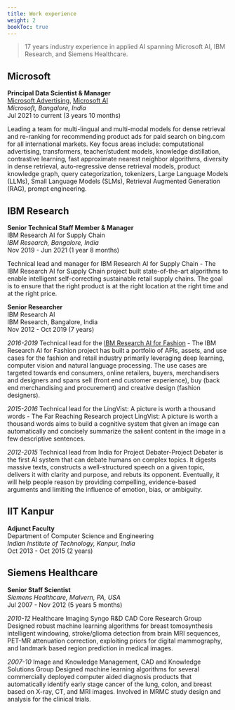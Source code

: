 ```yaml
---
title: Work experience
weight: 2
bookToc: true
---
```


> 17 years industry experience in applied AI spanning Microsoft AI, IBM Research, and Siemens Healthcare.

## Microsoft

**Principal Data Scientist & Manager** \
[Microsoft Advertising](https://ads.microsoft.com/), [Microsoft AI](https://microsoft.ai/) \
*Microsoft, Bangalore, India* \
Jul 2021 to current (3 years 10 months)

Leading a team for multi-lingual and multi-modal models for dense retrieval and re-ranking for recommending product ads for paid search on bing.com for all international markets. Key focus areas include: computational advertising, transformers, teacher/student models, knowledge distillation, contrastive learning, fast approximate nearest neighbor algorithms, diversity in dense retrieval, auto-regressive dense retrieval models, product knowledge graph, query categorization, tokenizers, Large Language Models (LLMs), Small Language Models (SLMs), Retrieval Augmented Generation (RAG), prompt engineering.

## IBM Research

**Senior Technical Staff Member & Manager** \
IBM Research AI for Supply Chain \
*IBM Research, Bangalore, India* \
Nov 2019 - Jun 2021 (1 year 8 months)

Technical lead and manager for IBM Research AI for Supply Chain - The IBM Research AI for Supply Chain project built state-of-the-art algorithms to enable intelligent self-correcting sustainable retail supply chains. The goal is to ensure that the right product is at the right location at the right time and at the right price.

**Senior Researcher** \
IBM Research AI \
IBM Research, Bangalore, India \
Nov 2012 - Oct 2019 (7 years)

*2016-2019* Technical lead for the [IBM Research AI for Fashion](https://cognitivefashion.github.io/) - The IBM Research AI for Fashion project has built a portfolio of APIs, assets, and use cases for the fashion and retail industry primarily leveraging deep learning, computer vision and natural language processing. The use cases are targeted towards end consumers, online retailers, buyers, merchandisers and designers and spans sell (front end customer experience), buy (back end merchandising and procurement) and creative design (fashion designers).

*2015-2016* Technical lead for the LingVist: A picture is worth a thousand words - The Far Reaching Research project LingVist: A picture is worth a thousand words aims to build a cognitive system that given an image can automatically and concisely summarize the salient content in the image in a few descriptive sentences.

*2012-2015* Technical lead from India for Project Debater-Project Debater is the first AI system that can debate humans on complex topics. It digests massive texts, constructs a well-structured speech on a given topic, delivers it with clarity and purpose, and rebuts its opponent. Eventually,
it will help people reason by providing compelling, evidence-based arguments and limiting the influence of emotion, bias, or ambiguity.


## IIT Kanpur

**Adjunct Faculty** \
Department of Computer Science and Engineering \
*Indian Institute of Technology, Kanpur, India* \
Oct 2013 - Oct 2015 (2 years)

## Siemens Healthcare


**Senior Staff Scientist** \
*Siemens Healthcare, Malvern, PA, USA* \
Jul 2007 - Nov 2012 (5 years 5 months)

*2010-12* Healthcare Imaging Syngo R&D CAD Core Research Group Designed robust machine learning algorithms for breast tomosynthesis intelligent windowing, stroke/glioma detection from brain MRI sequences, PET-MR attenuation correction, exploiting priors for digital mammography, and landmark based region prediction in medical images.

*2007-10* Image and Knowledge Management, CAD and Knowledge Solutions Group Designed machine learning algorithms for several commercially deployed computer aided diagnosis products that automatically identify early stage cancer of the lung, colon, and breast based on X-ray, CT, and MRI images. Involved in MRMC study design and analysis for the clinical trials.
